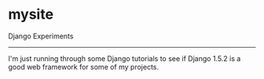 mysite
======

Django Experiments

-----

I'm just running through some Django tutorials to see if Django 1.5.2 is
a good web framework for some of my projects.
